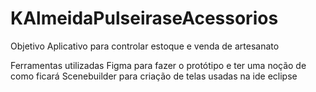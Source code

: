 # KAlmeidaPulseiraseAcessorios

Objetivo
Aplicativo para controlar estoque e venda de artesanato

Ferramentas utilizadas
Figma para fazer o protótipo e ter uma noção de como ficará
Scenebuilder para criação de telas usadas na ide eclipse

